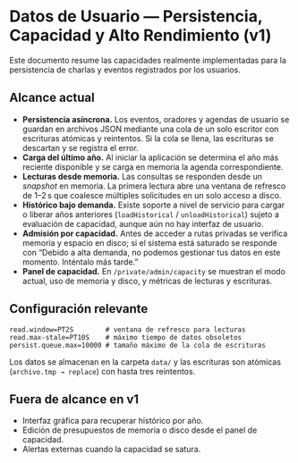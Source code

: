 # Datos de Usuario — Persistencia, Capacidad y Alto Rendimiento (v1)

Este documento resume las capacidades realmente implementadas para la persistencia de charlas y eventos registrados por los usuarios.

## Alcance actual

- **Persistencia asíncrona.** Los eventos, oradores y agendas de usuario se guardan en archivos JSON mediante una cola de un solo escritor con escrituras atómicas y reintentos. Si la cola se llena, las escrituras se descartan y se registra el error.
- **Carga del último año.** Al iniciar la aplicación se determina el año más reciente disponible y se carga en memoria la agenda correspondiente.
- **Lecturas desde memoria.** Las consultas se responden desde un _snapshot_ en memoria. La primera lectura abre una ventana de refresco de 1–2 s que coalesce múltiples solicitudes en un solo acceso a disco.
- **Histórico bajo demanda.** Existe soporte a nivel de servicio para cargar o liberar años anteriores (`loadHistorical` / `unloadHistorical`) sujeto a evaluación de capacidad, aunque aún no hay interfaz de usuario.
- **Admisión por capacidad.** Antes de acceder a rutas privadas se verifica memoria y espacio en disco; si el sistema está saturado se responde con “Debido a alta demanda, no podemos gestionar tus datos en este momento. Inténtalo más tarde.”
- **Panel de capacidad.** En `/private/admin/capacity` se muestran el modo actual, uso de memoria y disco, y métricas de lecturas y escrituras.

## Configuración relevante

```properties
read.window=PT2S        # ventana de refresco para lecturas
read.max-stale=PT10S    # máximo tiempo de datos obsoletos
persist.queue.max=10000 # tamaño máximo de la cola de escrituras
```

Los datos se almacenan en la carpeta `data/` y las escrituras son atómicas (`archivo.tmp → replace`) con hasta tres reintentos.

## Fuera de alcance en v1

- Interfaz gráfica para recuperar histórico por año.
- Edición de presupuestos de memoria o disco desde el panel de capacidad.
- Alertas externas cuando la capacidad se satura.

